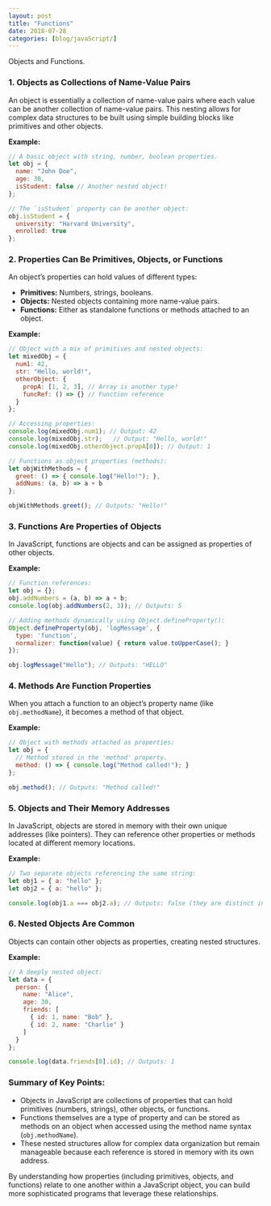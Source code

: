 ```yaml
---
layout: post
title: "Functions"
date: 2018-07-28
categories: [blog/javaScript/]
---
```


 Objects and Functions.

### 1. **Objects as Collections of Name-Value Pairs**
An object is essentially a collection of name-value pairs where each value can be another collection of name-value pairs. This nesting allows for complex data structures to be built using simple building blocks like primitives and other objects.

**Example:**
```javascript
// A basic object with string, number, boolean properties.
let obj = {
  name: "John Doe",
  age: 30,
  isStudent: false // Another nested object!
};

// The `isStudent` property can be another object:
obj.isStudent = {
  university: "Harvard University",
  enrolled: true
};
```

### 2. **Properties Can Be Primitives, Objects, or Functions**
An object’s properties can hold values of different types:

- **Primitives:** Numbers, strings, booleans.
- **Objects:** Nested objects containing more name-value pairs.
- **Functions:** Either as standalone functions or methods attached to an object.

**Example:**
```javascript
// Object with a mix of primitives and nested objects:
let mixedObj = {
  num1: 42,
  str: "Hello, world!",
  otherObject: { 
    propA: [1, 2, 3], // Array is another type!
    funcRef: () => {} // Function reference
  }
};

// Accessing properties:
console.log(mixedObj.num1); // Output: 42
console.log(mixedObj.str);   // Output: "Hello, world!"
console.log(mixedObj.otherObject.propA[0]); // Output: 1

// Functions as object properties (methods):
let objWithMethods = {
  greet: () => { console.log("Hello!"); },
  addNums: (a, b) => a + b
};

objWithMethods.greet(); // Outputs: "Hello!"
```

### 3. **Functions Are Properties of Objects**
In JavaScript, functions are objects and can be assigned as properties of other objects.

**Example:**
```javascript
// Function references:
let obj = {};
obj.addNumbers = (a, b) => a + b;
console.log(obj.addNumbers(2, 3)); // Outputs: 5

// Adding methods dynamically using Object.defineProperty():
Object.defineProperty(obj, 'logMessage', {
  type: 'function',
  normalizer: function(value) { return value.toUpperCase(); }
});

obj.logMessage("Hello"); // Outputs: "HELLO"
```

### 4. **Methods Are Function Properties**
When you attach a function to an object’s property name (like `obj.methodName`), it becomes a method of that object.

**Example:**
```javascript
// Object with methods attached as properties:
let obj = {
  // Method stored in the 'method' property.
  method: () => { console.log("Method called!"); }
};

obj.method(); // Outputs: "Method called!"
```

### 5. **Objects and Their Memory Addresses**
In JavaScript, objects are stored in memory with their own unique addresses (like pointers). They can reference other properties or methods located at different memory locations.

**Example:**
```javascript
// Two separate objects referencing the same string:
let obj1 = { a: "hello" };
let obj2 = { a: "hello" };

console.log(obj1.a === obj2.a); // Outputs: false (they are distinct instances)
```

### 6. **Nested Objects Are Common**
Objects can contain other objects as properties, creating nested structures.

**Example:**
```javascript
// A deeply nested object:
let data = {
  person: {
    name: "Alice",
    age: 30,
    friends: [
      { id: 1, name: "Bob" },
      { id: 2, name: "Charlie" }
    ]
  }
};

console.log(data.friends[0].id); // Outputs: 1
```

### Summary of Key Points:
- Objects in JavaScript are collections of properties that can hold primitives (numbers, strings), other objects, or functions.
- Functions themselves are a type of property and can be stored as methods on an object when accessed using the method name syntax (`obj.methodName`).
- These nested structures allow for complex data organization but remain manageable because each reference is stored in memory with its own address.

By understanding how properties (including primitives, objects, and functions) relate to one another within a JavaScript object, you can build more sophisticated programs that leverage these relationships.